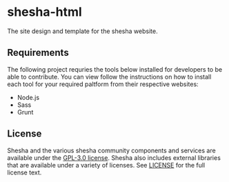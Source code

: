 # shesha-html
The site design and template for the shesha website.

## Requirements

The following project requries the tools below installed for developers to be able to contribute. You can view follow the instructions on how to install each tool for your required paltform from their respective websites:

- Node.js
- Sass
- Grunt 

## License

Shesha and the various shesha community components and services are available under the [GPL-3.0 license](https://opensource.org/licenses/GPL-3.0). Shesha also includes external libraries that are available under a variety of licenses. See [LICENSE](https://github.com/boxfusion/shesha-html/blob/HEAD/LICENSE) for the full license text.
